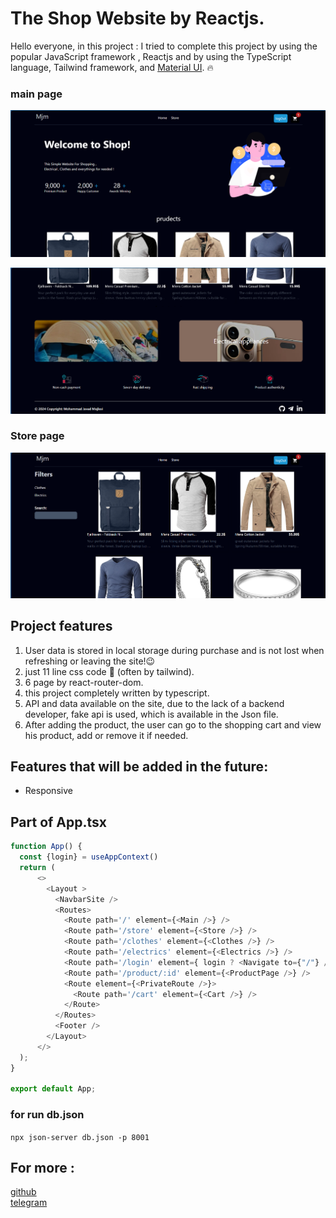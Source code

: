 # The Shop Website by Reactjs.

Hello everyone, in this project : 
I tried to complete this project by using the popular JavaScript framework , Reactjs
and by using the TypeScript language, Tailwind framework, and [Material UI](https://mui.com/material-ui/). 🔥

### main page

![image 1](/src/images/readme/mainpage1.png)

![image 2](/src/images/readme/mainpage2.png)

### Store page

![image 3](/src/images/readme/Store.png)

## Project features

1. User data is stored in local storage during purchase and is not lost when refreshing or leaving the site!😉
2. just 11 line css code 🤯 (often by tailwind).
3. 6 page by react-router-dom.
4. this project completely written by typescript. 
5. API and data available on the site, due to the lack of a backend developer, fake api is used, which is available in the Json file.
6. After adding the product, the user can go to the shopping cart and view his product, add or remove it if needed.

## Features that will be added in the future:

- Responsive

## Part of App.tsx
```Javascript
function App() {
  const {login} = useAppContext()
  return (
      <>
        <Layout >
          <NavbarSite />
          <Routes>
            <Route path='/' element={<Main />} />
            <Route path='/store' element={<Store />} />
            <Route path='/clothes' element={<Clothes />} />
            <Route path='/electrics' element={<Electrics />} />
            <Route path='/login' element={ login ? <Navigate to={"/"} /> :<Login />} />
            <Route path='/product/:id' element={<ProductPage />} />
            <Route element={<PrivateRoute />}>
              <Route path='/cart' element={<Cart />} />
            </Route>
          </Routes>
          <Footer />
        </Layout>
      </>
  );
}

export default App;
```

### for run db.json
 
``` npx json-server db.json -p 8001 ```

## For more :
[github](https://github.com/mjmajlesi) <br>
[telegram](https://t.me/Mj_majlesi)
